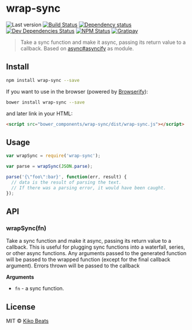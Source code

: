 # wrap-sync

![Last version](https://img.shields.io/github/tag/Kikobeats/wrap-sync.svg?style=flat-square)
[![Build Status](http://img.shields.io/travis/Kikobeats/wrap-sync/master.svg?style=flat-square)](https://travis-ci.org/Kikobeats/wrap-sync)
[![Dependency status](http://img.shields.io/david/Kikobeats/wrap-sync.svg?style=flat-square)](https://david-dm.org/Kikobeats/wrap-sync)
[![Dev Dependencies Status](http://img.shields.io/david/dev/Kikobeats/wrap-sync.svg?style=flat-square)](https://david-dm.org/Kikobeats/wrap-sync#info=devDependencies)
[![NPM Status](http://img.shields.io/npm/dm/wrap-sync.svg?style=flat-square)](https://www.npmjs.org/package/wrap-sync)
[![Gratipay](https://img.shields.io/gratipay/Kikobeats.svg?style=flat-square)](https://gratipay.com/~Kikobeats/)

> Take a sync function and make it async, passing its return value to a callback. Based on [async#asyncify](https://github.com/caolan/async#asyncifyfunc) as module.

## Install

```bash
npm install wrap-sync --save
```

If you want to use in the browser (powered by [Browserify](http://browserify.org/)):

```bash
bower install wrap-sync --save
```

and later link in your HTML:

```html
<script src="bower_components/wrap-sync/dist/wrap-sync.js"></script>
```

## Usage

```js
var wrapSync = require('wrap-sync');

var parse = wrapSync(JSON.parse);

parse('{\"foo\":bar}', function(err, result) {
  // data is the result of parsing the text.
  // If there was a parsing error, it would have been caught.
});
```

## API

### wrapSync(fn)

Take a sync function and make it async, passing its return value to a callback. This is useful for plugging sync functions into a waterfall, series, or other async functions. Any arguments passed to the generated function will be passed to the wrapped function (except for the final callback argument). Errors thrown will be passed to the callback

__Arguments__

* `fn` - a sync function.

## License

MIT © [Kiko Beats](http://kikobeats.com)

